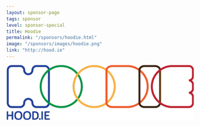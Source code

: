 ```yaml
---
layout: sponsor-page
tags: sponsor
level: sponsor-special
title: Hoodie
permalink: "/sponsors/hoodie.html"
image: "/sponsors/images/hoodie.png"
link: "http://hood.ie"
---
```


<a href="http://hood.ie/" target="_blank" rel="nofollow"><img src="/sponsors/images/hoodie.png" class="sponsor-no-text" alt="Hoodie" /></a>
